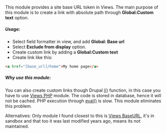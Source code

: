 This module provides a site base URL token in Views. The main purpose of this module is to create a link with absolute path through **Global:Custom text** option.

##### Usage:
- Select field formatter in view, and add **Global: Base url**
- Select **Exclude from display** option.
- Create custom link by adding a **Global:Custom text**
- Create link like this:
```html
<a href="[base_url]/home">My home page</a>
```

##### Why use this module:
You can also create custom links though Drupal [l()](https://api.drupal.org/api/drupal/includes!common.inc/function/l) function, in this case you have to use [Views PHP](https://www.drupal.org/project/views_php) module. The code is stored in database, hence it will not be cached. PHP execution through [eval()](http://www.php.net/manual/en/function.eval.php) is slow. This module eliminates this problem.

Alternatives:
Only module I found closest to this is [Views BaseURL](https://www.drupal.org/sandbox/ergonlogic/1274240), it's in sandbox and that too it was last modified years ago, means its not maintained.
